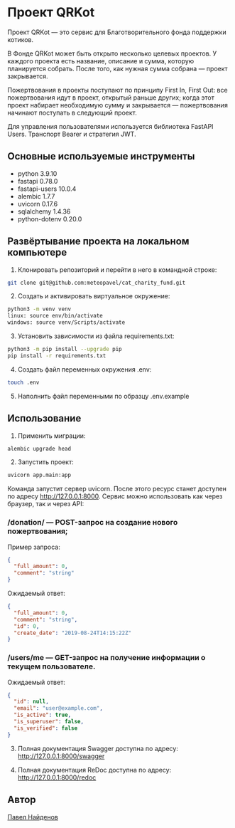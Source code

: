 # Проект QRKot
Проект QRKot — это сервис для Благотворительного фонда поддержки котиков.

В Фонде QRKot может быть открыто несколько целевых проектов. У каждого проекта есть название, описание и сумма, которую планируется собрать. После того, как нужная сумма собрана — проект закрывается.

Пожертвования в проекты поступают по принципу First In, First Out: все пожертвования идут в проект, открытый раньше других; когда этот проект набирает необходимую сумму и закрывается — пожертвования начинают поступать в следующий проект.

Для управления пользователями используется библиотека FastAPI Users. Транспорт Bearer и стратегия JWT.

## Основные используемые инструменты
* python        3.9.10
* fastapi       0.78.0
* fastapi-users 10.0.4
* alembic       1.7.7
* uvicorn       0.17.6
* sqlalchemy    1.4.36
* python-dotenv 0.20.0

## Развёртывание проекта на локальном компьютере
1. Клонировать репозиторий и перейти в него в командной строке:
```bash
git clone git@github.com:meteopavel/cat_charity_fund.git
```
2. Cоздать и активировать виртуальное окружение:
```bash
python3 -m venv venv
linux: source env/bin/activate
windows: source venv/Scripts/activate
```
3. Установить зависимости из файла requirements.txt:
```bash
python3 -m pip install --upgrade pip
pip install -r requirements.txt
```
4. Создать файл переменных окружения .env:
```bash
touch .env
```
5. Наполнить файл переменными по образцу .env.example


## Использование
1. Применить миграции:
```bash
alembic upgrade head
```

2. Запустить проект:
```bash
uvicorn app.main:app
```
Команда запустит сервер uvicorn. После этого ресурс станет доступен по
адресу http://127.0.0.1:8000. Сервис можно использовать как через 
браузер, так и через API:

### /donation/ — POST-запрос на создание нового пожертвования;
Пример запроса:
```json
{
  "full_amount": 0,
  "comment": "string"
}
```
Ожидаемый ответ:
```json
{
  "full_amount": 0,
  "comment": "string",
  "id": 0,
  "create_date": "2019-08-24T14:15:22Z"
}
```

### /users/me — GET-запрос на получение информации о текущем пользователе.
Ожидаемый ответ:
```json
{
  "id": null,
  "email": "user@example.com",
  "is_active": true,
  "is_superuser": false,
  "is_verified": false
}
```

3. Полная документация Swagger доступна по адресу:
http://127.0.0.1:8000/swagger

4. Полная документация ReDoc доступна по адресу:
http://127.0.0.1:8000/redoc


## Автор
[Павел Найденов](https://github.com/meteopavel)